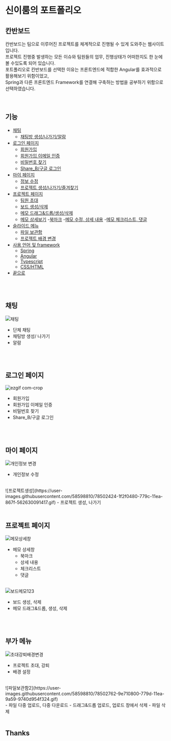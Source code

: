 # 신이룸의 포트폴리오
## 칸반보드

칸반보드는 팀으로 이루어진 프로젝트를 체계적으로 진행될 수 있게 도와주는 웹사이트입니다. <br>
프로젝트 진행중 발생하는 모든 이슈와 팀원들의 업무, 진행상태가 어떠한지도 한 눈에 볼 수있도록 되어 있습니다.<br>
포트폴리오로 칸반보드를 선택한 이유는 프론트엔드에 적합한 Angular를 효과적으로 활용해보기 위함이었고, <br>
Spring과 다른 프론트엔드 Framework를 연결해 구축하는 방법을 공부하기 위함으로 선택하였습니다.<br>
<br>
<br>

## 기능
- [채팅](#채팅)
  - [채팅방 생성/나가기/알람](#채팅)
- [로그인 페이지](#로그인-페이지)
  - [회원가입](#로그인-페이지)
  - [회원가입 이메일 인증](#로그인-페이지)
  - [비밀번호 찾기](#로그인-페이지)
  - [Share_B/구글 로그인](#로그인-페이지)
- [마이 페이지](#마이-페이지)
  - [정보 수정](#정보-수정)
  - [프로젝트 생성/나가기/즐겨찾기](#프로젝트-생성)
- [프로젝트 페이지](#프로젝트-페이지)
  - [팀원 초대](#팀원-초대)
  - [보드 생성/삭제](#보드)
  - [메모 드래그&드롭/생성/삭제](#메모)
  - [메모 상세보기](#메모-상세보기)
    -[북마크](#메모-상세보기)
    -[메모 수정, 상세 내용](#메모-상세보기)
    -[메모 체크리스트, 댓글](#메모-상세보기)
- [슬라이드 메뉴](#슬라이드-메뉴)
  - [파일 보관함](#슬라이드-메뉴)
  - [프로젝트 배경 변경](#슬라이드-메뉴)
- [사용 언어 및 framework](#스킬)
  - [Spring](#스프링)
  - [Angular](#앵귤러)
  - [Typescript](#타입스크립트)
  - [CSS/HTML](#디자인)
- [끝으로](#끝)

<br>
<br>

## 채팅
![채팅](https://user-images.githubusercontent.com/58598810/78499974-d290fc80-778e-11ea-97b0-a4c47825d50e.gif)
- 단체 채팅
- 채팅방 생성/ 나가기
- 알람
<br>
<br>

## 로그인 페이지
![ezgif com-crop](https://user-images.githubusercontent.com/58598810/78500038-31567600-778f-11ea-87f3-1ac3716b92fc.gif)
- 회원가입
- 회원가입 이메일 인증
- 비밀번호 찾기
- Share_B/구글 로그인
<br>
<br>

## 마이 페이지
![개인정보 변경](https://user-images.githubusercontent.com/58598810/78500047-459a7300-778f-11ea-9351-acf431248f95.gif)
- 개인정보 수정
<br>
![프로젝트생성](https://user-images.githubusercontent.com/58598810/78502424-1f2f0480-779c-11ea-867f-562630091417.gif)
- 프로젝트 생성, 나가기
<br>
<br>

## 프로젝트 페이지
![메모상세창](https://user-images.githubusercontent.com/58598810/78502473-4be31c00-779c-11ea-9577-b0738e790faa.gif)
- 메모 상세창
  - 북마크
  - 상세 내용
  - 체크리스트
  - 댓글
  <br>
![보드메모123](https://user-images.githubusercontent.com/58598810/78502625-fb1ff300-779c-11ea-9ab9-f2a793d7dbdd.gif)<br>
- 보드 생성, 삭제
- 메모 드래그&드롭, 생성, 삭제

<br>
<br>

## 부가 메뉴
![초대강퇴배경변경](https://user-images.githubusercontent.com/58598810/78502700-53ef8b80-779d-11ea-8272-9a0558e6bab4.gif)
- 프로젝트 초대, 강퇴
- 배경 설정
<br>
![파일보관함2](https://user-images.githubusercontent.com/58598810/78502762-9e710800-779d-11ea-9a59-9740d954f324.gif)<br>
- 파일 다중 업로드, 다중 다운로드
- 드래그&드롭 업로드, 업로드 창에서 삭제
- 파일 삭제

<br>
<br>

## Thanks

